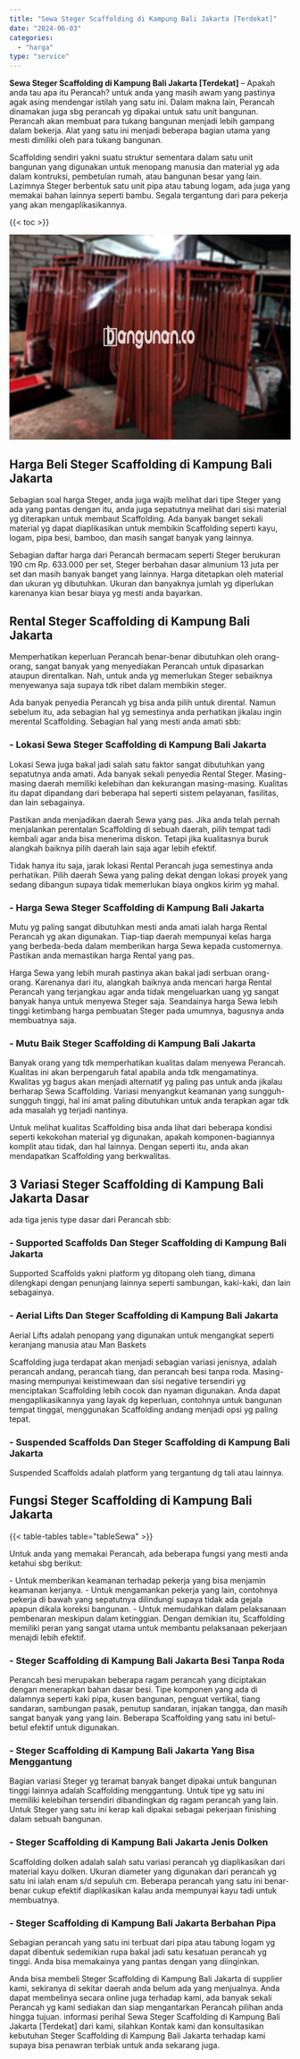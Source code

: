 ```yaml
---
title: "Sewa Steger Scaffolding di Kampung Bali Jakarta [Terdekat]"
date: "2024-06-03"
categories: 
  - "harga"
type: "service"
---
```


**Sewa Steger Scaffolding di Kampung Bali Jakarta \[Terdekat\]** – Apakah anda tau apa itu Perancah? untuk anda yang masih awam yang pastinya agak asing mendengar istilah yang satu ini. Dalam makna lain, Perancah dinamakan juga sbg perancah yg dipakai untuk satu unit bangunan. Perancah akan membuat para tukang bangunan menjadi lebih gampang dalam bekerja. Alat yang satu ini menjadi beberapa bagian utama yang mesti dimiliki oleh para tukang bangunan.

Scaffolding sendiri yakni suatu struktur sementara dalam satu unit bangunan yang digunakan untuk menopang manusia dan material yg ada dalam kontruksi, pembetulan rumah, atau bangunan besar yang lain. Lazimnya Steger berbentuk satu unit pipa atau tabung logam, ada juga yang memakai bahan lainnya seperti bambu. Segala tergantung dari para pekerja yang akan mengaplikasikannya.

{{< toc >}}

![Sewa Steger Scaffolding di Kampung Bali Jakarta [Terdekat]](/images/sewa-scaffolding-steger-05.png)

## Harga Beli Steger Scaffolding di Kampung Bali Jakarta

Sebagian soal harga Steger, anda juga wajib melihat dari tipe Steger yang ada yang pantas dengan itu, anda juga sepatutnya melihat dari sisi material yg diterapkan untuk membaut Scaffolding. Ada banyak banget sekali material yg dapat diaplikasikan untuk membikin Scaffolding seperti kayu, logam, pipa besi, bamboo, dan masih sangat banyak yang lainnya.

Sebagian daftar harga dari Perancah bermacam seperti Steger berukuran 190 cm Rp. 633.000 per set, Steger berbahan dasar almunium 13 juta per set dan masih banyak banget yang lainnya. Harga ditetapkan oleh material dan ukuran yg dibutuhkan. Ukuran dan banyaknya jumlah yg diperlukan karenanya kian besar biaya yg mesti anda bayarkan.

## Rental Steger Scaffolding di Kampung Bali Jakarta

Memperhatikan keperluan Perancah benar-benar dibutuhkan oleh orang-orang, sangat banyak yang menyediakan Perancah untuk dipasarkan ataupun direntalkan. Nah, untuk anda yg memerlukan Steger sebaiknya menyewanya saja supaya tdk ribet dalam membikin steger.

Ada banyak penyedia Perancah yg bisa anda pilih untuk dirental. Namun sebelum itu, ada sebagian hal yg semestinya anda perhatikan jikalau ingin merental Scaffolding. Sebagian hal yang mesti anda amati sbb:

### \- Lokasi Sewa Steger Scaffolding di Kampung Bali Jakarta

Lokasi Sewa juga bakal jadi salah satu faktor sangat dibutuhkan yang sepatutnya anda amati. Ada banyak sekali penyedia Rental Steger. Masing-masing daerah memiliki kelebihan dan kekurangan masing-masing. Kualitas itu dapat dipandang dari beberapa hal seperti sistem pelayanan, fasilitas, dan lain sebagainya.

Pastikan anda menjadikan daerah Sewa yang pas. Jika anda telah pernah menjalankan perentalan Scaffolding di sebuah daerah, pilih tempat tadi kembali agar anda bisa menerima diskon. Tetapi jika kualitasnya buruk alangkah baiknya pilih daerah lain saja agar lebih efektif.

Tidak hanya itu saja, jarak lokasi Rental Perancah juga semestinya anda perhatikan. Pilih daerah Sewa yang paling dekat dengan lokasi proyek yang sedang dibangun supaya tidak memerlukan biaya ongkos kirim yg mahal.

### \- Harga Sewa Steger Scaffolding di Kampung Bali Jakarta

Mutu yg paling sangat dibutuhkan mesti anda amati ialah harga Rental Perancah yg akan digunakan. Tiap-tiap daerah mempunyai kelas harga yang berbeda-beda dalam memberikan harga Sewa kepada customernya. Pastikan anda memastikan harga Rental yang pas.

Harga Sewa yang lebih murah pastinya akan bakal jadi serbuan orang-orang. Karenanya dari itu, alangkah baiknya anda mencari harga Rental Perancah yang terjangkau agar anda tidak mengeluarkan uang yg sangat banyak hanya untuk menyewa Steger saja. Seandainya harga Sewa lebih tinggi ketimbang harga pembuatan Steger pada umumnya, bagusnya anda membuatnya saja.

### \- Mutu Baik Steger Scaffolding di Kampung Bali Jakarta

Banyak orang yang tdk memperhatikan kualitas dalam menyewa Perancah. Kualitas ini akan berpengaruh fatal apabila anda tdk mengamatinya. Kwalitas yg bagus akan menjadi alternatif yg paling pas untuk anda jikalau berharap Sewa Scaffolding. Variasi menyangkut keamanan yang sungguh-sungguh tinggi, hal ini amat paling dibutuhkan untuk anda terapkan agar tdk ada masalah yg terjadi nantinya.

Untuk melihat kualitas Scaffolding bisa anda lihat dari beberapa kondisi seperti kekokohan material yg digunakan, apakah komponen-bagiannya komplit atau tidak, dan hal lainnya. Dengan seperti itu, anda akan mendapatkan Scaffolding yang berkwalitas.

## 3 Variasi Steger Scaffolding di Kampung Bali Jakarta Dasar

ada tiga jenis type dasar dari Perancah sbb:

### \- Supported Scaffolds Dan Steger Scaffolding di Kampung Bali Jakarta

Supported Scaffolds yakni platform yg ditopang oleh tiang, dimana dilengkapi dengan penunjang lainnya seperti sambungan, kaki-kaki, dan lain sebagainya.

### \- Aerial Lifts Dan Steger Scaffolding di Kampung Bali Jakarta

Aerial Lifts adalah penopang yang digunakan untuk mengangkat seperti keranjang manusia atau Man Baskets

Scaffolding juga terdapat akan menjadi sebagian variasi jenisnya, adalah perancah andang, perancah tiang, dan perancah besi tanpa roda. Masing-masing mempunyai keistimewaan dan sisi negative tersendiri yg menciptakan Scaffolding lebih cocok dan nyaman digunakan. Anda dapat mengaplikasikannya yang layak dg keperluan, contohnya untuk bangunan tempat tinggal, menggunakan Scaffolding andang menjadi opsi yg paling tepat.

### \- Suspended Scaffolds Dan Steger Scaffolding di Kampung Bali Jakarta

Suspended Scaffolds adalah platform yang tergantung dg tali atau lainnya.

## Fungsi Steger Scaffolding di Kampung Bali Jakarta

{{< table-tables table="tableSewa" >}}

Untuk anda yang memakai Perancah, ada beberapa fungsi yang mesti anda ketahui sbg berikut:

\- Untuk memberikan keamanan terhadap pekerja yang bisa menjamin keamanan kerjanya. - Untuk mengamankan pekerja yang lain, contohnya pekerja di bawah yang sepatutnya dilindungi supaya tidak ada gejala apapun dikala koreksi bangunan. - Untuk memudahkan dalam pelaksanaan pembenaran meskipun dalam ketinggian. Dengan demikian itu, Scaffolding memiliki peran yang sangat utama untuk membantu pelaksanaan pekerjaan menajdi lebih efektif.

### \- Steger Scaffolding di Kampung Bali Jakarta Besi Tanpa Roda

Perancah besi merupakan beberapa ragam perancah yang diciptakan dengan menerapkan bahan dasar besi. Tipe komponen yang ada di dalamnya seperti kaki pipa, kusen bangunan, penguat vertikal, tiang sandaran, sambungan pasak, penutup sandaran, injakan tangga, dan masih sangat banyak yang yang lain. Beberapa Scaffolding yang satu ini betul-betul efektif untuk digunakan.

### \- Steger Scaffolding di Kampung Bali Jakarta Yang Bisa Menggantung

Bagian variasi Steger yg teramat banyak banget dipakai untuk bangunan tinggi lainnya adalah Scaffolding menggantung. Untuk tipe yg satu ini memiliki kelebihan tersendiri dibandingkan dg ragam perancah yang lain. Untuk Steger yang satu ini kerap kali dipakai sebagai pekerjaan finishing dalam sebuah bangunan.

### \- Steger Scaffolding di Kampung Bali Jakarta Jenis Dolken

Scaffolding dolken adalah salah satu variasi perancah yg diaplikasikan dari material kayu dolken. Ukuran diameter yang digunakan dari perancah yg satu ini ialah enam s/d sepuluh cm. Beberapa perancah yang satu ini benar-benar cukup efektif diaplikasikan kalau anda mempunyai kayu tadi untuk membuatnya.

### \- Steger Scaffolding di Kampung Bali Jakarta Berbahan Pipa

Sebagian perancah yang satu ini terbuat dari pipa atau tabung logam yg dapat dibentuk sedemikian rupa bakal jadi satu kesatuan perancah yg tinggi. Anda bisa memakainya yang pantas dengan yang diinginkan.

Anda bisa membeli Steger Scaffolding di Kampung Bali Jakarta di supplier kami, sekiranya di sekitar daerah anda belum ada yang menjualnya. Anda dapat membelinya secara online juga terhadap kami, ada banyak sekali Perancah yg kami sediakan dan siap mengantarkan Perancah pilihan anda hingga tujuan. informasi perihal Sewa Steger Scaffolding di Kampung Bali Jakarta \[Terdekat\] dari kami, silahkan Kontak kami dan konsultasikan kebutuhan Steger Scaffolding di Kampung Bali Jakarta terhadap kami supaya bisa penawran terbiak untuk anda sekarang juga.
